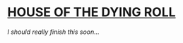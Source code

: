 <!-- <img src="https://raw.githubusercontent.com/roelosaurus/house-of-the-dying-roll/master/cover.jpg" width="425"> -->

# [HOUSE OF THE DYING ROLL](https://roelosaurus.github.io/HouseOfTheDyingRoll/)

<i>I should really finish this soon...</i>
